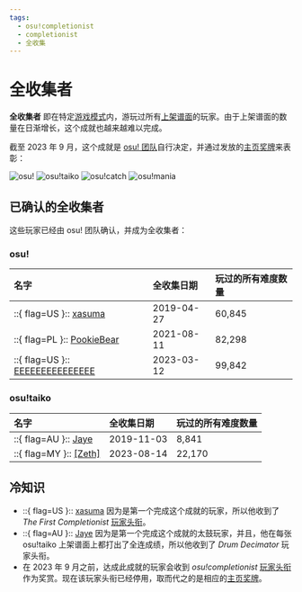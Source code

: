```yaml
---
tags:
  - osu!completionist
  - completionist
  - 全收集
---
```


# 全收集者

**全收集者** 即在特定[游戏模式](/wiki/Game_mode)内，游玩过所有[上架](/wiki/Beatmap/Category#上架-(ranked))[谱面](/wiki/Beatmap)的玩家。由于上架谱面的数量在日渐增长，这个成就也越来越难以完成。

截至 2023 年 9 月，这个成就是 [osu! 团队](/wiki/People/osu!_team)自行决定，并通过发放的[主页奖牌](/wiki/Community/Profile_badge)来表彰：

![osu!](img/osu.png?20230902 "osu! 全收集者奖牌") ![osu!taiko](img/taiko.png?20230902 "osu!taiko 全收集者奖牌") ![osu!catch](img/catch.png?20230902 "osu!catch 全收集者奖牌") ![osu!mania](img/mania.png?20230902 "osu!mania 全收集者奖牌")

## 已确认的全收集者

这些玩家已经由 osu! 团队确认，并成为全收集者：

### osu!

| 名字 | 全收集日期 | 玩过的所有难度数量 |
| :-- | :-- | :-- |
| ::{ flag=US }:: [xasuma](https://osu.ppy.sh/users/3172980) | 2019-04-27 | 60,845 |
| ::{ flag=PL }:: [PookieBear](https://osu.ppy.sh/users/7635621) | 2021-08-11 | 82,298 |
| ::{ flag=US }:: [EEEEEEEEEEEEEEE](https://osu.ppy.sh/users/2927048) | 2023-03-12 | 99,842 |

### osu!taiko

| 名字 | 全收集日期 | 玩过的所有难度数量 |
| :-- | :-- | :-- |
| ::{ flag=AU }:: [Jaye](https://osu.ppy.sh/users/4841352) | 2019-11-03 | 8,841 |
| ::{ flag=MY }:: [\[Zeth\]](https://osu.ppy.sh/users/9912966) | 2023-08-14 | 22,170 |

## 冷知识

- ::{ flag=US }:: [xasuma](https://osu.ppy.sh/users/3172980) 因为是第一个完成这个成就的玩家，所以他收到了 *The First Completionist* [玩家头衔](/wiki/Community/User_title)。
- ::{ flag=AU }:: [Jaye](https://osu.ppy.sh/users/4841352) 因为是第一个完成这个成就的太鼓玩家，并且，他在每张 osu!taiko 上架谱面上都打出了全连成绩，所以他收到了 *Drum Decimator* 玩家头衔。
- 在 2023 年 9 月之前，达成此成就的玩家会收到 *osu!completionist* [玩家头衔](/wiki/Community/User_title) 作为奖赏。现在该玩家头衔已经停用，取而代之的是相应的[主页奖牌](/wiki/Community/Profile_badge)。
